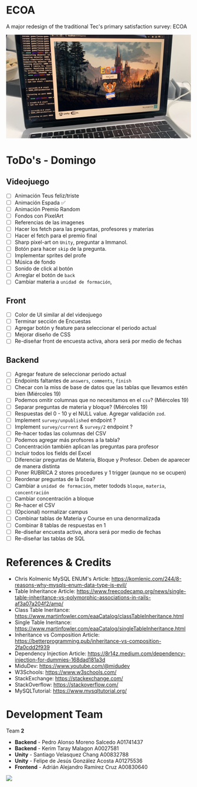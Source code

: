 # ECOA

A major redesign of the traditional Tec's primary satisfaction survey: ECOA

![](demo.jpeg)

# ToDo's - Domingo

## Videojuego

- [ ] Animación Teus feliz/triste
- [ ] Animación Espada ✅
- [ ] Animación Premio Random
- [ ] Fondos con PixelArt
- [ ] Referencias de las imagenes
- [ ] Hacer los fetch para las preguntas, profesores y materias
- [ ] Hacer el fetch para el premio final
- [ ] Sharp pixel-art on `Unity`, preguntar a Immanol.
- [ ] Botón para hacer `skip` de la pregunta.
- [ ] Implementar sprites del profe
- [ ] Música de fondo
- [ ] Sonido de click al botón
- [ ] Arreglar el botón de `back`
- [ ] Cambiar materia a `unidad de formación`,

## Front

- [ ] Color de UI similar al del videojuego
- [ ] Terminar sección de Encuestas
- [ ] Agregar botón y feature para seleccionar el periodo actual
- [ ] Mejorar diseño de CSS
- [ ] Re-diseñar front de encuesta activa, ahora será por medio de fechas

## Backend

- [ ] Agregar feature de seleccionar periodo actual
- [ ] Endpoints faltantes de `answers`, `comments`, `finish`
- [ ] Checar con la miss de base de datos que las tablas que llevamos estén bien (Miércoles 19)
- [ ] Podemos omitir columnas que no necesitamos en el `csv`? (Miércoles 19)
- [ ] Separar preguntas de materia y bloque? (Miércoles 19)
- [ ] Respuestas del 0 - 10 y el NULL value. Agregar validación `zod`.
- [ ] Implement `survey/unpublished` endpoint ?
- [ ] Implement `survey/current` & `survey/2` endpoint ?
- [ ] Re-hacer todas las columnas del CSV
- [ ] Podemos agregar más profsores a la tabla?
- [ ] Concentración también aplican las preguntas para profesor
- [ ] Incluir todos los fields del Excel
- [ ] Diferenciar preguntas de Materia, Bloque y Profesor. Deben de aparecer de manera distinta
- [ ] Poner RUBRICA 2 stores procedures y 1 trigger (aunque no se ocupen)
- [ ] Reordenar preguntas de la Ecoa?
- [ ] Cambiar a `unidad de formación`, meter todods `bloque`, `materia`, `concentración`
- [ ] Cambiar concentración a bloque
- [ ] Re-hacer el CSV
- [ ] (Opcional) normalizar campus
- [ ] Combinar tablas de Materia y Course en una denormalizada
- [ ] Combinar 8 tablas de respuestas en 1
- [ ] Re-diseñar encuesta activa, ahora será por medio de fechas
- [ ] Re-diseñar las tablas de SQL

# References & Credits

- Chris Kolmenic MySQL ENUM's Article: https://komlenic.com/244/8-reasons-why-mysqls-enum-data-type-is-evil/
- Table Inheritance Article: https://www.freecodecamp.org/news/single-table-inheritance-vs-polymorphic-associations-in-rails-af3a07a204f2/amp/
- Class Table Ineritance: https://www.martinfowler.com/eaaCatalog/classTableInheritance.html
- Single Table Ineritance: https://www.martinfowler.com/eaaCatalog/singleTableInheritance.html
- Inheritance vs Composition Article: https://betterprogramming.pub/inheritance-vs-composition-2fa0cdd2f939
- Dependency Injection Article: https://8r14z.medium.com/dependency-injection-for-dummies-168dad181a3d
- MiduDev: https://www.youtube.com/@midudev
- W3Schools: https://www.w3schools.com/
- StackExchange: https://stackexchange.com/
- StackOverflow: https://stackoverflow.com/
- MySQLTutorial: https://www.mysqltutorial.org/

# Development Team

Team **2**

- **Backend** - Pedro Alonso Moreno Salcedo A01741437
- **Backend** - Kerim Taray Malagon A0027581
- **Unity** - Santiago Velasquez Chang A00832788
- **Unity** - Felipe de Jesús González Acosta A01275536
- **Frontend** - Adrián Alejandro Ramírez Cruz A00830640

![](https://contrib.rocks/image?repo=pedroalonsoms/ecoa)
